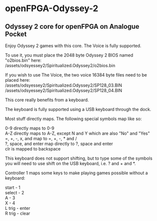# openFPGA-Odyssey-2
Odyssey 2 core for openFPGA on Analogue Pocket
-

Enjoy Odyssey 2 games with this core.  The Voice is fully supported.

To use it, you must place the 2048 byte Odyssey 2 BIOS named "o2bios.bin" here:  
/assets/odsyessey2/Spiritualized.Odyssey2/o2bios.bin

If you wish to use The Voice, the two voice 16384 byte files need to be placed here:  
/assets/odsyessey2/Spiritualized.Odyssey2/SP128_03.BIN
/assets/odsyessey2/Spiritualized.Odyssey2/SP128_04.BIN

This core really benefits from a keyboard.

The keyboard is fully supported using a USB keyboard through the dock.

Most stuff directly maps. The following special symbols map like so:

0-9 directly maps to 0-9  
A-Z directly maps to A-Z, except N and Y which are also "No" and "Yes"  
=, +, -, x, and <divide> map to =, +, -, * and /  
?, space, and enter map directly to ?, space and enter  
clr is mapped to backspace  

This keyboard does not support shifting, but to type some of the symbols
you will need to use shift on the USB keyboard, i.e. ? and + and *.

Controller 1 maps some keys to make playing games possible without a keyboard:

start - 1  
select - 2  
A - 3  
X - 4  
L trig - enter  
R trig - clear  
